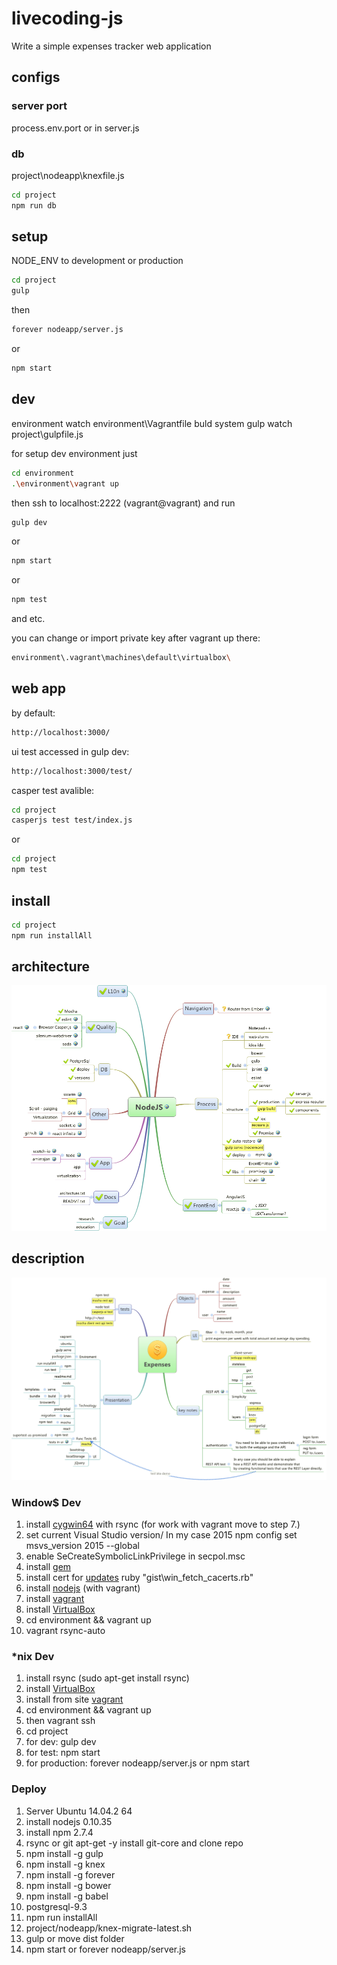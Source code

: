 # livecoding-js

Write a simple expenses tracker web application

## configs

### server port
process.env.port or in server.js

### db
project\nodeapp\knexfile.js

```bash
cd project
npm run db
```
## setup
NODE_ENV to development or production

```bash
cd project
gulp
```
then
```bash
forever nodeapp/server.js
```
or
```bash
npm start
```
## dev
environment watch environment\Vagrantfile
buld system gulp watch project\gulpfile.js

for setup dev environment just
```bash
cd environment
.\environment\vagrant up
```
then ssh to localhost:2222 (vagrant@vagrant) and run
```bash
gulp dev
```
or
```bash
npm start
```
or
```bash
npm test
```
and etc.

you can change or import private key after vagrant up there:
```bash
environment\.vagrant\machines\default\virtualbox\
```
## web app
by default:
```bash
http://localhost:3000/
```
ui test accessed in gulp dev:
```bash
http://localhost:3000/test/
```
casper test avalible:
```bash
cd project
casperjs test test/index.js
```
or
```bash
cd project
npm test
```
## install
```bash
cd project
npm run installAll
```
## architecture
![project architecture](/docs/architecture.png "architecture of project")

## description
![project description](/docs/description.png "description of project")

### Window$ Dev

1. install [cygwin64](https://cygwin.com/setup-x86.exe) with rsync
(for work with vagrant move to step 7.)
1. set current Visual Studio version/ In my case 2015
   npm config set msvs_version 2015 --global
1. enable SeCreateSymbolicLinkPrivilege in secpol.msc
1. install [gem](http://rubyinstaller.org/downloads/)
1. install cert for [updates](https://gist.github.com/fnichol/867550)
   ruby "gist\win_fetch_cacerts.rb"
1. install [nodejs](http://nodejs.org/download/)
(with vagrant)
1. install [vagrant](https://www.vagrantup.com/downloads.html)
1. install [VirtualBox](https://www.virtualbox.org/wiki/Downloads)
1. cd environment && vagrant up
1. vagrant rsync-auto

### *nix Dev

1. install rsync (sudo apt-get install rsync)
1. install [VirtualBox](https://www.virtualbox.org/wiki/Downloads)
1. install from site [vagrant](https://www.vagrantup.com/downloads.html)
1. cd environment && vagrant up
1. then vagrant ssh
1. cd project
1. for dev: gulp dev
1. for test: npm start
1. for production: forever nodeapp/server.js or npm start

### Deploy

1. Server Ubuntu 14.04.2 64
1. install nodejs 0.10.35
1. install npm 2.7.4
1. rsync or git apt-get -y install git-core and clone repo
1. npm install -g gulp
1. npm install -g knex
1. npm install -g forever
1. npm install -g bower
1. npm install -g babel
1. postgresql-9.3
1. npm run installAll
1. project/nodeapp/knex-migrate-latest.sh
1. gulp or move dist folder
1. npm start or forever nodeapp/server.js